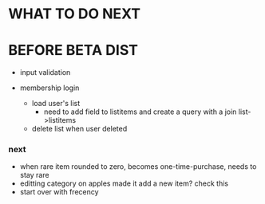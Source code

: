 # WHAT TO DO NEXT

# BEFORE BETA DIST
- input validation

- membership login
    - load user's list
        - need to add field to listitems and create a query with a join list->listitems
    - delete list when user deleted

### next

- when rare item rounded to zero, becomes one-time-purchase, needs to stay rare
- editting category on apples made it add a new item? check this
- start over with frecency

